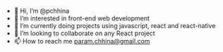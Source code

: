 - 👋 Hi, I’m @pchhina
- 👀 I’m interested in front-end web development
- 🌱 I’m currently doing projects using javascript, react and react-native
- 💞️ I’m looking to collaborate on any React project
- 📫 How to reach me param.chhina@gmail.com

<!---
pchhina/pchhina is a ✨ special ✨ repository because its `README.md` (this file) appears on your GitHub profile.
You can click the Preview link to take a look at your changes.
--->
